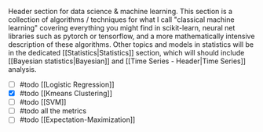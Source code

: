 Header section for data science & machine learning. This section is a collection of algorithms / techniques for what I call "classical machine learning" covering everything you might find in scikit-learn, neural net libraries such as pytorch or tensorflow, and a more mathematically intensive description of these algorithms. Other topics and models in statistics will be in the dedicated [[Statistics|Statistics]] section, which will should include [[Bayesian statistics|Bayesian]] and [[Time Series - Header|Time Series]] analysis. 

- [ ] #todo [[Logistic Regression]]
- [x] #todo [[Kmeans Clustering]]
- [ ] #todo [[SVM]]
- [ ] #todo all the metrics
- [ ] #todo [[Expectation-Maximization]]